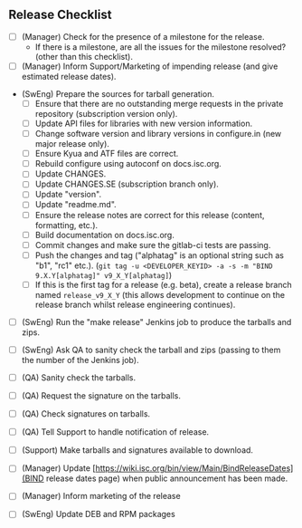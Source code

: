 ## Release Checklist

 - [ ] (Manager) Check for the presence of a milestone for the release.
    - If there is a milestone, are all the issues for the milestone resolved? (other than this checklist).
 - [ ] (Manager) Inform Support/Marketing of impending release (and give estimated release dates).
 - (SwEng) Prepare the sources for tarball generation.
   - [ ] Ensure that there are no outstanding merge requests in the private repository (subscription version only).
   - [ ] Update API files for libraries with new version information.
   - [ ] Change software version and library versions in configure.in (new major release only).
   - [ ] Ensure Kyua and ATF files are correct.
   - [ ] Rebuild configure using autoconf on docs.isc.org.
   - [ ] Update CHANGES.
   - [ ] Update CHANGES.SE (subscription branch only).
   - [ ] Update "version".
   - [ ] Update "readme.md".
   - [ ] Ensure the release notes are correct for this release (content, formatting, etc.).
   - [ ] Build documentation on docs.isc.org.
   - [ ] Commit changes and make sure the gitlab-ci tests are passing.
   - [ ] Push the changes and tag ("alphatag" is an optional string such as "b1", "rc1" etc.). (```git tag -u <DEVELOPER_KEYID> -a -s -m "BIND 9.X.Y[alphatag]" v9_X_Y[alphatag]```)
   - [ ] If this is the first tag for a release (e.g. beta), create a release branch named `release_v9_X_Y` (this allows development to continue on the release branch whilst release engineering continues).
 - [ ] (SwEng) Run the "make release" Jenkins job to produce the tarballs and zips.
 - [ ] (SwEng) Ask QA to sanity check the tarball and zips (passing to them the number of the Jenkins job).
 - [ ] (QA) Sanity check the tarballs.
 - [ ] (QA) Request the signature on the tarballs.
 - [ ] (QA) Check signatures on tarballs.
 - [ ] (QA) Tell Support to handle notification of release.
 - [ ] (Support) Make tarballs and signatures available to download.
 - [ ] (Manager) Update [https://wiki.isc.org/bin/view/Main/BindReleaseDates](BIND release dates page) when public announcement has been made.
 - [ ] (Manager) Inform marketing of the release

 - [ ] (SwEng) Update DEB and RPM packages
